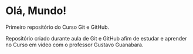 # Olá, Mundo!
 Primeiro repositório do Curso Git e GitHub.

 Repositório criado durante aula de Git e GitHub afim de estudar e aprender no Curso em vídeo com o professor Gustavo Guanabara.
